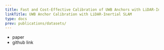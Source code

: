 ```yaml
---
title: Fast and Cost-Effective Calibration of UWB Anchors with LiDAR-Inertial SLAM
linkTitle: UWB Anchor Calibration with LiDAR-Inertial SLAM
type: docs
prev: publications/datasets/
---
```



- paper
- github link